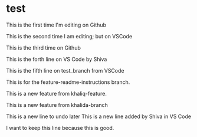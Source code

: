 # test

This is the first time I'm editing on Github

This is the second time I am editing; but on VSCode

This is the third time on Github

This is the forth line on VS Code by Shiva

This is the fifth line on test_branch from VSCode

This is for the feature-readme-instructions branch.

This is a new feature from khaliq-feature.

This is a new feature from khalida-branch

This is a new line to undo later
This is a new line added by Shiva in VS Code 

I want to keep this line because this is good.